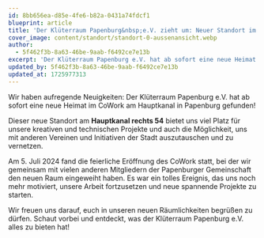 ```yaml
---
id: 8bb656ea-d85e-4fe6-b82a-0431a74fdcf1
blueprint: article
title: 'Der Klüterraum Papenburg&nbsp;e.V. zieht um: Neuer Standort im CoWork am Hauptkanal'
cover_image: content/standort/standort-0-aussenansicht.webp
author:
  - 5f462f3b-8a63-46be-9aab-f6492ce7e13b
excerpt: 'Der Klüterraum Papenburg e.V. hat ab sofort eine neue Heimat im CoWork am Hauptkanal in Papenburg gefunden!'
updated_by: 5f462f3b-8a63-46be-9aab-f6492ce7e13b
updated_at: 1725977313
---
```

Wir haben aufregende Neuigkeiten: Der Klüterraum Papenburg e.V. hat ab sofort eine neue Heimat im CoWork am Hauptkanal in Papenburg gefunden!

Dieser neue Standort am **Hauptkanal rechts 54** bietet uns viel Platz für unsere kreativen und technischen Projekte und auch die Möglichkeit, uns mit anderen Vereinen und Initiativen der Stadt auszutauschen und zu vernetzen.

Am 5. Juli 2024 fand die feierliche Eröffnung des CoWork statt, bei der wir gemeinsam mit vielen anderen Mitgliedern der Papenburger Gemeinschaft den neuen Raum eingeweiht haben. Es war ein tolles Ereignis, das uns noch mehr motiviert, unsere Arbeit fortzusetzen und neue spannende Projekte zu starten.

Wir freuen uns darauf, euch in unseren neuen Räumlichkeiten begrüßen zu dürfen. Schaut vorbei und entdeckt, was der Klüterraum Papenburg e.V. alles zu bieten hat!